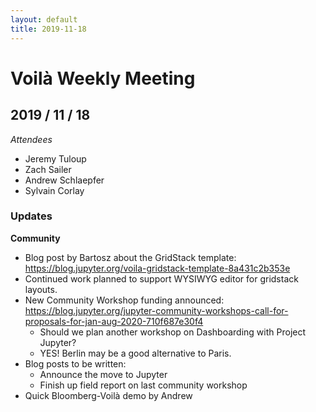 ```yaml
---
layout: default
title: 2019-11-18
---
```


# Voilà Weekly Meeting

## 2019 / 11 / 18

*Attendees*

- Jeremy Tuloup
- Zach Sailer
- Andrew Schlaepfer
- Sylvain Corlay

### Updates

**Community**

- Blog post by Bartosz about the GridStack template: https://blog.jupyter.org/voila-gridstack-template-8a431c2b353e
- Continued work planned to support WYSIWYG editor for gridstack layouts.
- New Community Workshop funding announced: https://blog.jupyter.org/jupyter-community-workshops-call-for-proposals-for-jan-aug-2020-710f687e30f4
  - Should we plan another workshop on Dashboarding with Project Jupyter?
  - YES!  Berlin may be a good alternative to Paris.
- Blog posts to be written:
  - Announce the move to Jupyter
  - Finish up field report on last community workshop
- Quick Bloomberg-Voilà demo by Andrew
